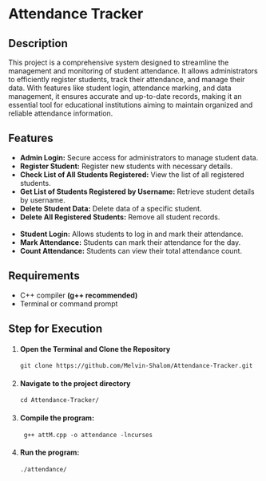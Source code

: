 <h1>Attendance Tracker</h1>

<h2>Description</h2>

<p>This project is a comprehensive system designed to streamline the management and monitoring of student attendance. It allows administrators to efficiently register students, track their attendance, and manage their data. With features like student login, attendance marking, and data management, it ensures accurate and up-to-date records, making it an essential tool for educational institutions aiming to maintain organized and reliable attendance information.</p>

<h2>Features</h2>
<ul>
	<li><strong>Admin Login:</strong> Secure access for administrators to manage student data.</li>
  	<li><strong>Register Student:</strong> Register new students with necessary details.</li>
  	<li><strong>Check List of All Students Registered:</strong> View the list of all registered students.</li>
  	<li><strong>Get List of Students Registered by Username:</strong> Retrieve student details by username.</li>
  	<li><strong>Delete Student Data:</strong> Delete data of a specific student.</li>
  	<li><strong>Delete All Registered Students:</strong> Remove all student records.</li><br>
  	<li><strong>Student Login:</strong> Allows students to log in and mark their attendance.</li>
 	<li><strong>Mark Attendance:</strong> Students can mark their attendance for the day.</li>
  	<li><strong>Count Attendance:</strong> Students can view their total attendance count.</li>
</ul>

<h2>Requirements</h2>
<ul>
	<li>C++ compiler <strong>(g++ recommended)</strong></li>
  	<li>Terminal or command prompt</li>
</ul>

<h2>Step for Execution</h2>
<ol>
	<li>
		<h4>Open the Terminal and Clone the Repository</h4>
	   	<code>git clone https://github.com/Melvin-Shalom/Attendance-Tracker.git</code><br>
	</li>
	<li>
		<h4>Navigate to the project directory</h4>
	    	<code>cd Attendance-Tracker/</code>
	</li>
	<li>
    		<h4>Compile the program:</h4>
    		<code> g++ attM.cpp -o attendance -lncurses</code>
	</li>
  	<li>
	    	<h4>Run the program:</h4>
    		<code>./attendance/</code>
  	</li>
</ol>
